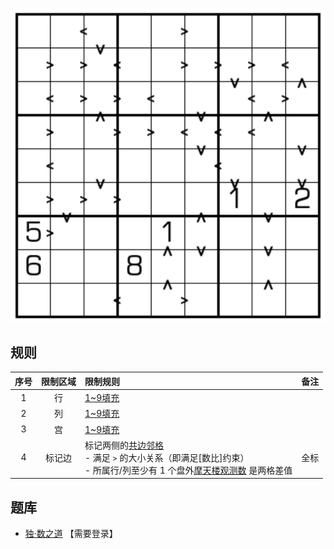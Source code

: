 ![](../../../images/sudoku/楼差楼数独.png)

## 规则
| 序号 | 限制区域 | 限制规则 | 备注 |
| :---: | :---: | :--- | :--- |
| 1 | 行 | [1~9填充] | |
| 2 | 列 | [1~9填充] | |
| 3 | 宫 | [1~9填充] | |
| 4 | 标记边 | 标记两侧的[共边邻格]<br/>- 满足 `>` 的大小关系（即满足[数比]约束）<br/>- 所属行/列至少有 1 个盘外[摩天楼观测数] 是两格差值 | 全标 |

## 题库
- [独·数之道](http://www.sudokufans.org.cn/lx/game.index.php?type=lc) 【需要登录】

[1~9填充]: ../../../rules.md#1~9填充
[共边邻格]: ../../../rules.md#共边邻格
[摩天楼观测数]: ../../../rules.md#摩天楼观测数